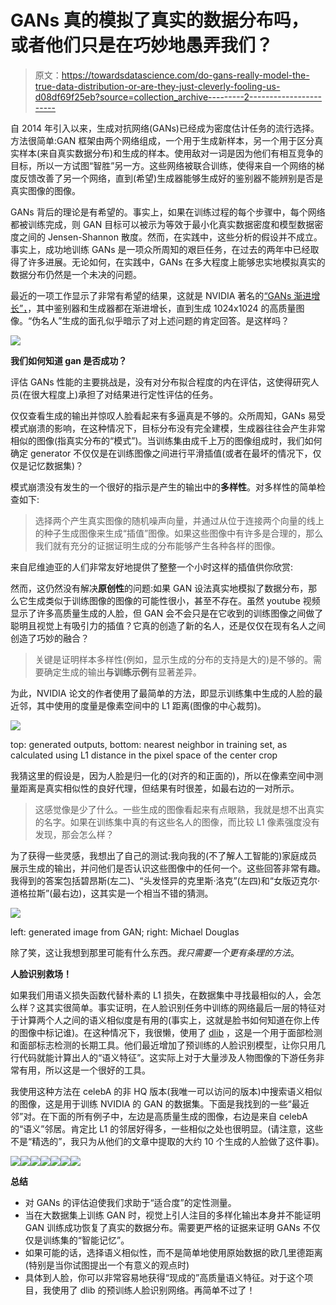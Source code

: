 # GANs 真的模拟了真实的数据分布吗，或者他们只是在巧妙地愚弄我们？

> 原文：<https://towardsdatascience.com/do-gans-really-model-the-true-data-distribution-or-are-they-just-cleverly-fooling-us-d08df69f25eb?source=collection_archive---------2----------------------->

自 2014 年引入以来，生成对抗网络(GANs)已经成为密度估计任务的流行选择。方法很简单:GAN 框架由两个网络组成，一个用于生成新样本，另一个用于区分真实样本(来自真实数据分布)和生成的样本。使用敌对一词是因为他们有相互竞争的目标，所以一方试图“智胜”另一方。这些网络被联合训练，使得来自一个网络的梯度反馈改善了另一个网络，直到(希望)生成器能够生成好的鉴别器不能辨别是否是真实图像的图像。

GANs 背后的理论是有希望的。事实上，如果在训练过程的每个步骤中，每个网络都被训练完成，则 GAN 目标可以被示为等效于最小化真实数据密度和模型数据密度之间的 Jensen-Shannon 散度。然而，在实践中，这些分析的假设并不成立。事实上，成功地训练 GANs 是一项众所周知的艰巨任务，在过去的两年中已经取得了许多进展。无论如何，在实践中，GANs 在多大程度上能够忠实地模拟真实的数据分布仍然是一个未决的问题。

最近的一项工作显示了非常有希望的结果，这就是 NVIDIA 著名的[“GANs 渐进增长”，](http://research.nvidia.com/sites/default/files/publications/karras2017gan-paper.pdf)，其中鉴别器和生成器都在渐进增长，直到生成 1024x1024 的高质量图像。“伪名人”生成的面孔似乎暗示了对上述问题的肯定回答。是这样吗？

![](img/bbaa7f2537dffefc0f43ebbf8ac19fb6.png)

**我们如何知道 gan 是否成功？**

评估 GANs 性能的主要挑战是，没有对分布拟合程度的内在评估，这使得研究人员(在很大程度上)承担了对结果进行定性评估的任务。

仅仅查看生成的输出并惊叹人脸看起来有多逼真是不够的。众所周知，GANs 易受模式崩溃的影响，在这种情况下，目标分布没有完全建模，生成器往往会产生非常相似的图像(指真实分布的“模式”)。当训练集由成千上万的图像组成时，我们如何确定 generator 不仅仅是在训练图像之间进行平滑插值(或者在最坏的情况下，仅仅是记忆数据集)？

模式崩溃没有发生的一个很好的指示是产生的输出中的**多样性**。对多样性的简单检查如下:

> 选择两个产生真实图像的随机噪声向量，并通过从位于连接两个向量的线上的种子生成图像来生成“插值”图像。如果这些图像中有许多是合理的，那么我们就有充分的证据证明生成的分布能够产生各种各样的图像。

来自尼维迪亚的人们非常友好地提供了整整一个小时这样的插值供你欣赏:

然而，这仍然没有解决**原创性**的问题:如果 GAN 设法真实地模拟了数据分布，那么它生成类似于训练图像的图像的可能性很小，甚至不存在。虽然 youtube 视频显示了许多高质量生成的人脸，但 GAN 会不会只是在它收到的训练图像之间做了聪明且视觉上有吸引力的插值？它真的创造了新的名人，还是仅仅在现有名人之间创造了巧妙的融合？

> 关键是证明样本多样性(例如，显示生成的分布的支持是大的)是不够的。需要确定生成的输出**与训练示例**有显著差异。

为此，NVIDIA 论文的作者使用了最简单的方法，即显示训练集中生成的人脸的最近邻，其中使用的度量是像素空间中的 L1 距离(图像的中心裁剪)。

![](img/947ed6eb5cdc849295295d704c2a40fd.png)

top: generated outputs, bottom: nearest neighbor in training set, as calculated using L1 distance in the pixel space of the center crop

我猜这里的假设是，因为人脸是归一化的(对齐的和正面的)，所以在像素空间中测量距离是真实相似性的良好代理，但结果有时很差，如最右边的一对所示。

> 这感觉像是少了什么。一些生成的图像看起来有点眼熟，我就是想不出真实的名字。如果在训练集中真的有这些名人的图像，而比较 L1 像素强度没有发现，那会怎么样？

为了获得一些灵感，我想出了自己的测试:我向我的(不了解人工智能的)家庭成员展示生成的输出，并问他们是否认识这些图像中的任何一个。这些回答非常有趣。我得到的答案包括碧昂斯(左二)、“头发怪异的克里斯·洛克”(左四)和“女版迈克尔·道格拉斯”(最右边)，这其实是一个相当不错的猜测。

![](img/d73327ed2f4c12d12bd2f8b9168e949f.png)

left: generated image from GAN; right: Michael Douglas

除了笑，这让我想到那里可能有什么东西。*我只需要一个更有条理的方法*。

**人脸识别救场！**

如果我们用语义损失函数代替朴素的 L1 损失，在数据集中寻找最相似的人，会怎么样？这其实很简单。事实证明，在人脸识别任务中训练的网络最后一层的特征对于计算两个人之间的语义相似度是有用的(事实上，这就是脸书如何知道在你上传的图像中标记谁)。在这种情况下，我很懒，使用了 [dlib](http://dlib.net/) ，这是一个用于面部检测和面部标志检测的长期工具。他们最近增加了预训练的人脸识别模型，让你只用几行代码就能计算出人的“语义特征”。这实际上对于大量涉及人物图像的下游任务非常有用，所以这是一个很好的工具。

我使用这种方法在 celebA 的非 HQ 版本(我唯一可以访问的版本)中搜索语义相似的图像，这是用于训练 NVIDIA 的 GAN 的数据集。下面是我找到的一些“最近邻”对。在下面的所有例子中，左边是高质量生成的图像，右边是来自 celebA 的“语义”邻居。肯定比 L1 的邻居好得多，一些相似之处也很明显。(请注意，这些不是“精选的”，我只为从他们的文章中提取的大约 10 个生成的人脸做了这件事)。

![](img/7bb2573fb09cf0fbdc55b3ae7c5604b3.png)![](img/77b197d3efa00a27198c4b648f22b284.png)![](img/1d151f8b964f5eec3b626569ea4d84f6.png)![](img/2310ed88df75864090045443c3495c9e.png)![](img/fdd3fbb00c2594b21e531ffd88ae0217.png)![](img/505b351c19f4f288656a5c6195a287eb.png)![](img/ed5b5bd7e47dcfcf99e1ffb5f79b5686.png)

**总结**

*   对 GANs 的评估迫使我们求助于“适合度”的定性测量。
*   当在大数据集上训练 GAN 时，视觉上引人注目的多样化输出本身并不能证明 GAN 训练成功恢复了真实的数据分布。需要更严格的证据来证明 GANs 不仅仅是训练集的“智能记忆”。
*   如果可能的话，选择语义相似性，而不是简单地使用原始数据的欧几里德距离(特别是当你试图提出一个有意义的观点时)
*   具体到人脸，你可以非常容易地获得“现成的”高质量语义特征。对于这个项目，我使用了 dlib 的预训练人脸识别网络。再简单不过了！